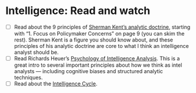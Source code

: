 # Intelligence: Read and watch

- [ ] Read about the 9 principles of [Sherman Kent’s analytic doctrine](https://web.archive.org/web/20201102212401/https://www.cia.gov/library/kent-center-occasional-papers/pdf/OPNo5.pdf), starting with “1. Focus on Policymaker Concerns” on page 9 (you can skim the rest). Sherman Kent is a figure you should know about, and these principles of his analytic doctrine are core to what I think an intelligence analyst should be.
- [ ] Read Richards Heuer’s [Psychology of Intelligence Analysis](https://web.archive.org/web/20201206081245/https://www.cia.gov/library/center-for-the-study-of-intelligence/csi-publications/books-and-monographs/psychology-of-intelligence-analysis/PsychofIntelNew.pdf). This is a great intro to several important principles about how we think as intel analysts — including cognitive biases and structured analytic techniques.
- [ ] Read about the [Intelligence Cycle](https://www.intelligencecareers.gov/icintelligence.html).